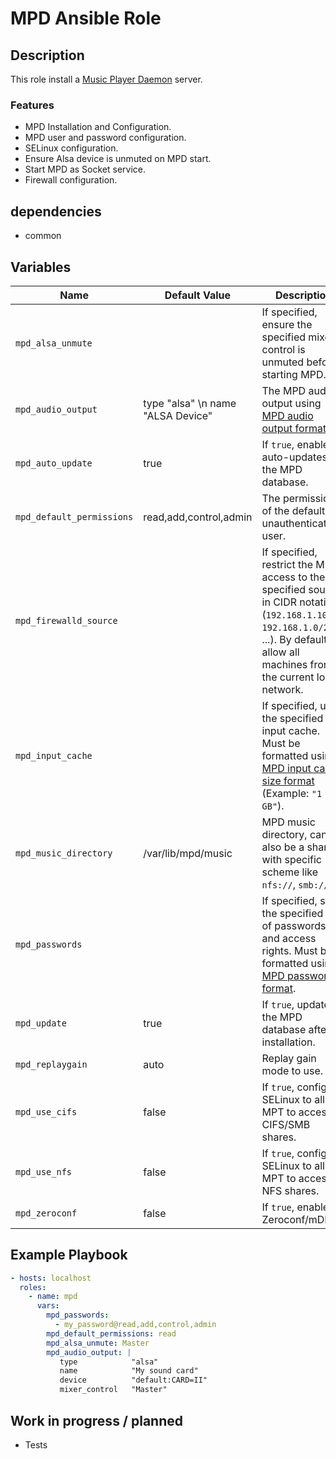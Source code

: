 # MPD Ansible Role

## Description

This role install a [Music Player Daemon](https://www.musicpd.org/) server.

### Features

* MPD Installation and Configuration.
* MPD user and password configuration.
* SELinux configuration.
* Ensure Alsa device is unmuted on MPD start.
* Start MPD as Socket service.
* Firewall configuration.

## dependencies

* common

## Variables

| Name           | Default Value | Description                        |
| -------------- | ------------- | -----------------------------------|
| `mpd_alsa_unmute`| | If specified, ensure the specified mixer control is unmuted before starting MPD.
| `mpd_audio_output`| type	 "alsa" \n name "ALSA Device" | The MPD audio output using [MPD audio output format](https://www.musicpd.org/doc/html/user.html#config-audio-output).
| `mpd_auto_update`| true | If `true`, enable auto-updates of the MPD database.
| `mpd_default_permissions`| read,add,control,admin | The permission of the default unauthenticated user.
| `mpd_firewalld_source`| | If specified, restrict the MPD access to the specified source in CIDR notation (`192.168.1.10/32`, `192.168.1.0/24`, ...). By default, allow all machines from the current local network.
| `mpd_input_cache`| | If specified, use the specified input cache. Must be formatted using [MPD input cache size format](https://www.musicpd.org/doc/html/user.html#configuring-the-input-cache) (Example: `"1 GB"`).
| `mpd_music_directory`| /var/lib/mpd/music | MPD music directory, can also be a share with specific scheme like `nfs://`, `smb://`, ...
| `mpd_passwords`| | If specified, set the specified list of passwords and access rights. Must be formatted using [MPD password format](https://www.musicpd.org/doc/html/user.html#permissions-and-passwords).
| `mpd_update`| true | If `true`, update the MPD database after installation.
| `mpd_replaygain`| auto | Replay gain mode to use.
| `mpd_use_cifs`| false | If `true`, configure SELinux to allow MPT to access to CIFS/SMB shares.
| `mpd_use_nfs`| false | If `true`, configure SELinux to allow MPT to access to NFS shares.
| `mpd_zeroconf`| false | If `true`, enable Zeroconf/mDNS.

## Example Playbook

```yaml
- hosts: localhost
  roles:
    - name: mpd
      vars:
        mpd_passwords:
          - my_password@read,add,control,admin
        mpd_default_permissions: read
        mpd_alsa_unmute: Master
        mpd_audio_output: |
           type            "alsa"
           name            "My sound card"
           device          "default:CARD=II"
           mixer_control   "Master"
```

## Work in progress / planned

* Tests
